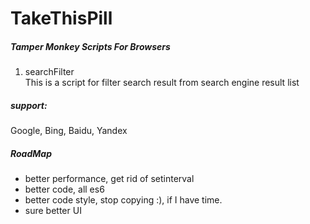 # TakeThisPill
##### Tamper Monkey Scripts For Browsers
1. searchFilter  
This is a script for filter search result from search engine result list  
##### support:  
Google, Bing, Baidu, Yandex  

##### RoadMap  
+ better performance, get rid of setinterval
+ better code, all es6
+ better code style, stop copying :), if I have time.
+ sure better UI